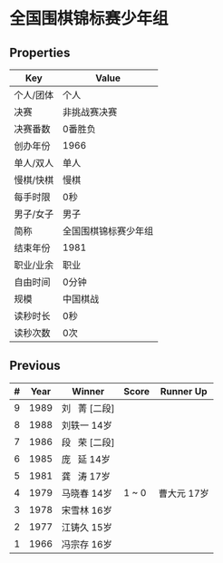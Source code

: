 # 全国围棋锦标赛少年组

## Properties

| Key | Value |
| --- | ----- |
| 个人/团体 | 个人 |
| 决赛 | 非挑战赛决赛 |
| 决赛番数 | 0番胜负 |
| 创办年份 | 1966 |
| 单人/双人 | 单人 |
| 慢棋/快棋 | 慢棋 |
| 每手时限 | 0秒 |
| 男子/女子 | 男子 |
| 简称 | 全国围棋锦标赛少年组 |
| 结束年份 | 1981 |
| 职业/业余 | 职业 |
| 自由时间 | 0分钟 |
| 规模 | 中国棋战 |
| 读秒时长 | 0秒 |
| 读秒次数 | 0次 |

## Previous

| # | Year | Winner | Score | Runner Up |
| --- | --- | --- | --- | --- |
| 9 | 1989 | 刘   菁 [二段] |  |  |
| 8 | 1988 | 刘轶一 14岁 |  |  |
| 7 | 1986 | 段   荣 [二段] |  |  |
| 6 | 1985 | 庞   延 14岁 |  |  |
| 5 | 1981 | 龚   涛 17岁 |  |  |
| 4 | 1979 | 马晓春 14岁 | 1 ~ 0 | 曹大元 17岁 |
| 3 | 1978 | 宋雪林 16岁 |  |  |
| 2 | 1977 | 江铸久 15岁 |  |  |
| 1 | 1966 | 冯宗存 16岁 |  |  |

